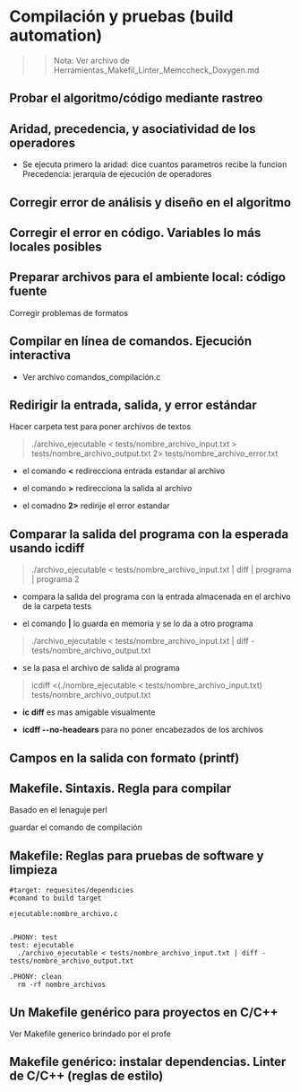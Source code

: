 # Compilación y pruebas (build automation)
>>Nota: Ver archivo de Herramientas_Makefil_Linter_Memccheck_Doxygen.md

## Probar el algoritmo/código mediante rastreo
## Aridad, precedencia, y asociatividad de los operadores
- Se ejecuta primero la aridad: dice cuantos parametros recibe la funcion
Precedencia: jerarquia de ejecución de operadores

## Corregir error de análisis y diseño en el algoritmo

## Corregir el error en código. Variables lo más locales posibles

## Preparar archivos para el ambiente local: código fuente
Corregir problemas de formatos

## Compilar en línea de comandos. Ejecución interactiva
- Ver archivo comandos_compilación.c

## Redirigir la entrada, salida, y error estándar
Hacer carpeta test para poner archivos de textos 

>./archivo_ejecutable < tests/nombre_archivo_input.txt > tests/nombre_archivo_output.txt 2> tests/nombre_archivo_error.txt
>
- el comando **<** redirecciona entrada estandar al archivo 

- el comando **>** redirecciona la salida al archivo 

- el comadno **2>** redirije el error estandar


## Comparar la salida del programa con la esperada usando icdiff
> ./archivo_ejecutable < tests/nombre_archivo_input.txt | diff | programa | programa 2
> 
- compara la salida del programa con la entrada almacenada en el archivo de la carpeta tests 

- el comando **|** lo guarda en memoria y se lo da a otro programa 

> ./archivo_ejecutable < tests/nombre_archivo_input.txt | diff - tests/nombre_archivo_output.txt
>
- se la pasa el archivo de salida al programa 


> icdiff <(./nombre_ejecutable < tests/nombre_archivo_input.txt) tests/nombre_archivo_output.txt
>
- **ic diff** es mas amigable visualmente

- **icdff --no-headears** para no poner encabezados de los archivos

## Campos en la salida con formato (printf)
## Makefile. Sintaxis. Regla para compilar
Basado en el lenaguje perl

guardar el comando de compilación


## Makefile: Reglas para pruebas de software y limpieza
~~~
#target: requesites/dependicies
#comand to build target

ejecutable:nombre_archivo.c


.PHONY: test
test: ejecutable
  ./archivo_ejecutable < tests/nombre_archivo_input.txt | diff - tests/nombre_archivo_output.txt
  
.PHONY: clean  
  rm -rf nombre_archivos
~~~

## Un Makefile genérico para proyectos en C/C++
Ver Makefile generico brindado por el profe

## Makefile genérico: instalar dependencias. Linter de C/C++ (reglas de estilo)
  
